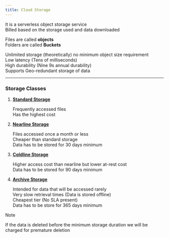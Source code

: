 ```yaml
---
title: Cloud Storage
---
```


It is a serverless object storage service  
Billed based on the storage used and data downloaded

Files are called **objects**  
Folders are called **Buckets**

Unlimited storage (theoretically) no minimum object size requirement  
Low latency (Tens of milliseconds)  
High durability (Nine 9s annual durability)  
Supports Geo-redundant storage of data

---

### Storage Classes

1. **<u>Standard Storage</u>**  
   
   Frequently accessed files  
   Has the highest cost

2. **<u>Nearline Storage</u>**  
  
   Files accessed once a month or less  
   Cheaper than standard storage  
   Data has to be stored for 30 days minimum

3. **<u>Coldline Storage</u>**  
  
   Higher access cost than nearline but lower at-rest cost  
   Data has to be stored for 90 days minimum

4. **<u>Archive Storage</u>**  
  
   Intended for data that will be accessed rarely  
   Very slow retrieval times (Data is stored offline)  
   Cheapest tier (No SLA present)  
   Data has to be store for 365 days minimum

 > [!NOTE]
 > If the data is deleted before the minimum storage duration we will be charged for premature deletion